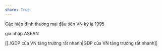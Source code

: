 ```yaml
---
share: True
---
```

Các hiệp định thương mại đầu tiên VN ký là 1995

gia nhập ASEAN 

[[./GDP của VN tăng trưởng rất nhanh|GDP của VN tăng trưởng rất nhanh]]
